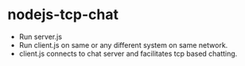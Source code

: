 # nodejs-tcp-chat

* Run server.js
* Run client.js on same or any different system on same network.
* client.js connects to chat server and facilitates tcp based chatting.
